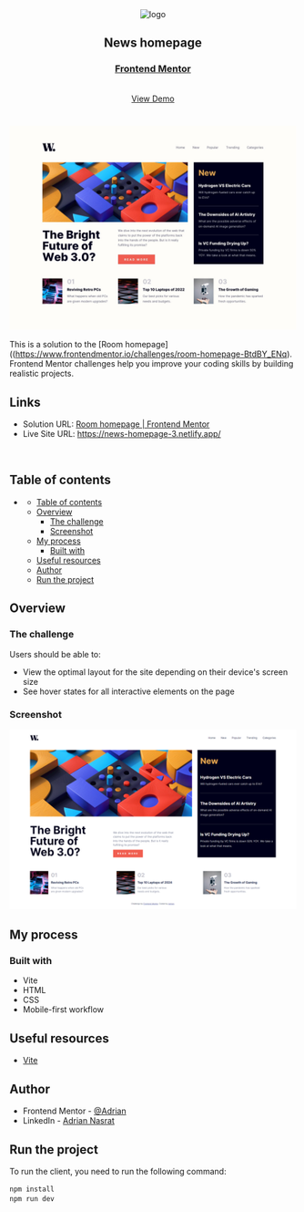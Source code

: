 <div align="center">

  <img src="https://www.frontendmentor.io/static/images/logo-mobile.svg" alt="logo" width="60" height="auto">

  <h2>News homepage</h2>

  <h3>
    <a href="(https://www.frontendmentor.io/solutions/news-homepage-using-grid-flex-and-custom-properties-1H6M2uRNZn)">
      <strong>Frontend Mentor</strong>
    </a>
  </h3>

  <br>

  <div align="center">
    <a href="(https://news-homepage-3.netlify.app/)">View Demo</a>
  </div>

</div>

#

<div align="center">

![](design/desktop-design.jpg)

</div>

This is a solution to the [Room homepage]((https://www.frontendmentor.io/challenges/room-homepage-BtdBY_ENq). Frontend Mentor challenges help you improve your coding skills by building realistic projects.

<h2>Links</h2>

- Solution URL: [Room homepage | Frontend Mentor](https://www.frontendmentor.io/solutions/news-homepage-using-grid-flex-and-custom-properties-1H6M2uRNZn)
- Live Site URL: https://news-homepage-3.netlify.app/

<br>

## Table of contents

- [](#)
  - [Table of contents](#table-of-contents)
  - [Overview](#overview)
    - [The challenge](#the-challenge)
    - [Screenshot](#screenshot)
  - [My process](#my-process)
    - [Built with](#built-with)
  - [Useful resources](#useful-resources)
  - [Author](#author)
  - [Run the project](#run-the-project)

## Overview

### The challenge

Users should be able to:

- View the optimal layout for the site depending on their device's screen size
- See hover states for all interactive elements on the page

### Screenshot

![](assets/images/desktop_screenshot.PNG)

## My process

### Built with

- Vite
- HTML
- CSS
- Mobile-first workflow

## Useful resources

- [Vite](https://vitejs.dev/)

## Author

- Frontend Mentor - [@Adrian](https://www.frontendmentor.io/profile/aliadrian)
- LinkedIn - [Adrian Nasrat](https://www.linkedin.com/in/adrian-nasrat/)

## Run the project

To run the client, you need to run the following command:

```bash
npm install
npm run dev
```
